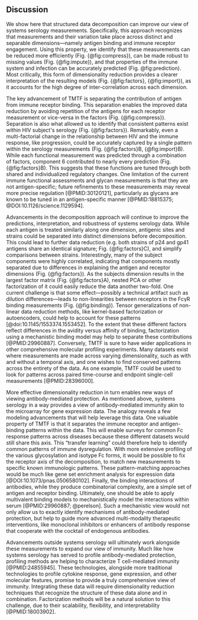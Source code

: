 ## Discussion

We show here that structured data decomposition can improve our view of systems serology measurements. Specifically, this approach recognizes that measurements and their variation take place across distinct and separable dimensions—namely antigen binding and immune receptor engagement. Using this property, we identify that these measurements can be reduced more efficiently (Fig. {@fig:compress}), can be made robust to missing values (Fig. {@fig:impute}), and that properties of the immune system and infection can be accurately predicted (Fig. @fig:prediction). Most critically, this form of dimensionality reduction provides a clearer interpretation of the resulting models (Fig. {@fig:factors}, {@fig:import}), as it accounts for the high degree of inter-correlation across each dimension.

The key advancement of TMTF is separating the contribution of antigen from immune receptor binding. This separation enables the improved data reduction by avoiding repetition of the antigens for each receptor measurement or vice-versa in the factors (Fig. {@fig:compress}). Separation is also what allowed us to identify that consistent patterns exist within HIV subject's serology (Fig. {@fig:factors}). Remarkably, even a multi-factorial change in the relationship between HIV and the immune response, like progression, could be accurately captured by a single pattern within the serology measurements (Fig. {@fig:factors}B, {@fig:import}B). While each functional measurement was predicted through a combination of factors, component 6 contributed to nearly every prediction (Fig. {@fig:factors}B). This suggests that these functions are tuned through both shared and individualized regulatory changes. One limitation of the current immune functional assessments and glycan measurements is that they are not antigen-specific; future refinements to these measurements may reveal more precise regulation [@PMID:30120121], particularly as glycans are known to be tuned in an antigen-specific manner [@PMID:18815375; @DOI:10.1126/science.1129594].

Advancements in the decomposition approach will continue to improve the predictions, interpretation, and robustness of systems serology data. While each antigen is treated similarly along one dimension, antigenic sites and strains could be separated into distinct dimensions before decomposition. This could lead to further data reduction (e.g. both strains of p24 and gp41 antigens share an identical signature; Fig. {@fig:factors}C), and simplify comparisons between strains. Interestingly, many of the subject components were highly correlated, indicating that components mostly separated due to differences in explaining the antigen and receptor dimensions (Fig. {@fig:factors}). As the subjects dimension results in the largest factor matrix (Fig. {@fig:factors}A), nested PCA or other factorization of it could easily reduce the data another two-fold. One current challenge is that some effect—possibly a technical artifact such as dilution differences—leads to non-linearities between receptors in the FcγR binding measurements (Fig. {@fig:binding}). Tensor generalizations of non-linear data reduction methods, like kernel-based factorization or autoencoders, could help to account for these patterns [@doi:10.1145/1553374.1553452]. To the extent that these different factors reflect differences in the avidity versus affinity of binding, factorization using a mechanistic binding model may help to separate these contributions [@PMID:29960887]. Conversely, TMTF is sure to have wider applications in other comprehensive molecular profiling experiments. Many datasets exist where measurements are made across varying dimensionality, such as with and without a temporal axis, and one wishes to find conserved patterns across the entirety of the data. As one example, TMTF could be used to look for patterns across paired time-course and endpoint single-cell measurements [@PMID:28396000].

More effective dimensionality reduction in turn enables new ways of viewing antibody-mediated protection. As mentioned above, systems serology in a way provides a view of antibody-mediated immunity akin to the microarray for gene expression data. The analogy reveals a few modeling advancements that will help leverage this data. One valuable property of TMTF is that it separates the immune receptor and antigen-binding patterns within the data. This will enable surveys for common Fc response patterns across diseases because these different datasets would still share this axis. This “transfer learning” could therefore help to identify common patterns of immune dysregulation. With more extensive profiling of the various glycosylation and isotype Fc forms, it would be possible to fix the receptor axis of the decomposition, to match new measurements to specific known immunologic patterns. These pattern-matching approaches would be much like gene set enrichment analysis for expression data [@DOI:10.1073/pnas.0506580102]. Finally, the binding interactions of antibodies, while they produce combinatorial complexity, are a simple set of antigen and receptor binding. Ultimately, one should be able to apply multivalent binding models to mechanistically model the interactions within serum [@PMID:29960887; @perelson]. Such a mechanistic view would not only allow us to exactly identify mechanisms of antibody-mediated protection, but help to guide more advanced multi-modality therapeutic interventions, like monoclonal inhibitors or enhancers of antibody response that cooperate with the cocktail of endogenous antibodies. 

Advancements outside systems serology will ultimately work alongside these measurements to expand our view of immunity. Much like how systems serology has served to profile antibody-mediated protection, profiling methods are helping to characterize T cell-mediated immunity [@PMID:24855945]. These technologies, alongside more traditional technologies to profile cytokine response, gene expression, and other molecular features, promise to provide a truly comprehensive view of immunity. Integrating these data will require dimensionality reduction techniques that recognize the structure of these data alone and in combination. Factorization methods will be a natural solution to this challenge, due to their scalability, flexibility, and interpretability [@PMID:18003902].

